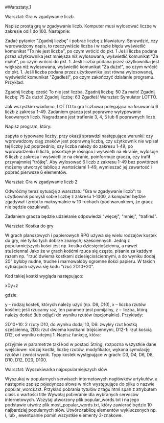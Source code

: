 #Warsztaty_1

Warsztat: Gra w zgadywanie liczb.

Napisz prostą grę w zgadywanie liczb. Komputer musi wylosować liczbę w zakresie od 1 do 100. Następnie:

Zadać pytanie: "Zgadnij liczbę" i pobrać liczbę z klawiatury.
Sprawdzić, czy wprowadzony napis, to rzeczywiście liczba i w razie błędu wyświetlić komunikat "To nie jest liczba", po czym wrócić do pkt. 1
Jeśli liczba podana przez użytkownika jest mniejsza niż wylosowana, wyświetlić komunikat "Za mało!", po czym wrócić do pkt. 1.
Jeśli liczba podana przez użytkownika jest większa niż wylosowana, wyświetlić komunikat "Za dużo!", po czym wrócić do pkt. 1.
Jeśli liczba podana przez użytkownika jest równa wylosowanej, wyświetlić komunikat "Zgadłeś!", po czym zakończyć działanie programu.
Przykład:

Zgadnij liczbę: cześć
To nie jest liczba.
Zgadnij liczbę: 50
Za mało!
Zgadnij liczbę: 75
Za dużo!
Zgadnij liczbę: 63
Zgadłeś!
Warsztat: Symulator LOTTO.

Jak wszystkim wiadomo, LOTTO to gra liczbowa polegająca na losowaniu 6 liczb z zakresu 1-49. Zadaniem gracza jest poprawne wytypowanie losowanych liczb. Nagradzane jest trafienie 3, 4, 5 lub 6 poprawnych liczb.

Napisz program, który:

zapyta o typowane liczby, przy okazji sprawdzi następujące warunki:
czy wprowadzony ciąg znaków jest poprawną liczbą,
czy użytkownik nie wpisał tej liczby już poprzednio,
czy liczba należy do zakresu 1-49,
po wprowadzeniu 6 liczb, posortuje je rosnąco i wyświetli na ekranie,
wylosuje 6 liczb z zakresu i wyświetli je na ekranie,
poinformuje gracza, czy trafił przynajmniej "trójkę".
Aby wylosować 6 liczb z zakresu 1-49 bez powtórzeń możemy utworzyć tablicę z wartościami 1-49, wymieszać jej zawartość i pobrać pierwsze 6 elementów.



Warsztat: Gra w zgadywanie liczb 2

Odwróćmy teraz sytuację z warsztatu "Gra w zgadywanie liczb": to użytkownik pomyśli sobie liczbę z zakresu 1-1000, a komputer będzie zgadywał i zrobi to maksymalnie w 10 ruchach (pod warunkiem, że gracz nie będzie oszukiwał).

Zadaniem gracza będzie udzielanie odpowiedzi "więcej", "mniej", "trafiłeś".

Warsztat: Kostka do gry

W grach planszowych i papierowych RPG używa się wielu rodzajów kostek do gry, nie tylko tych dobrze znanych, sześciennych. Jedną z popularniejszych kości jest np. kostka dziesięciościenna, a nawet stuścienna! Jako że w grach kośćmi rzuca się często, pisanie za każdym razem np. "rzuć dwiema kostkami dziesięciościennymi, a do wyniku dodaj 20" byłoby nudne, trudne i marnowałoby ogromne ilości papieru. W takich sytuacjach używa się kodu "rzuć 2D10+20".

Kod takiej kostki wygląda następująco:

xDy+z

gdzie:

y – rodzaj kostek, których należy użyć (np. D6, D10),
x – liczba rzutów kośćmi; jeśli rzucamy raz, ten parametr jest pomijalny,
z – liczba, którą należy dodać (lub odjąć) do wyniku rzutów (opcjonalnie).
Przykłady:

2D10+10: 2 rzuty D10, do wyniku dodaj 10,
D6: zwykły rzut kostką sześcienną,
2D3: rzut dwiema kostkami trójściennymi,
D12-1: rzut kością D12, od wyniku odejmij 1.
Napisz funkcję, która:

przyjmie w parametrze taki kod w postaci String,
rozpozna wszystkie dane wejściowe:
rodzaj kostki,
liczbę rzutów,
modyfikator,
wykona symulację rzutów i zwróci wynik.
Typy kostek występujące w grach: D3, D4, D6, D8, D10, D12, D20, D100.

Warsztat: Wyszukiwarka najpopularniejszych słów

Wyszukaj w popularnych serwisach internetowych nagłówków artykułów, a następnie zapisz pojedyncze słowa w nich występujące do pliku o nazwie popular_words.txt. Przykład pobrania tytułów z tagu html span z atrybutem class o wartości title
Wywołaj pobieranie dla wybranych serwisów internetowych.
Wczytaj utworzony plik popular_words.txt i na jego podstawie utwórz plik most_popular_words.txt, który zawierać będzie 10 najbardziej popularnych słów.
Utwórz tablicę elementów wykluczonych np. i, lub , ewentualnie pomiń wszystkie elementy 3-znakowe.
